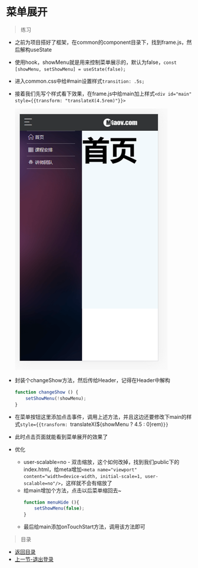 # 菜单展开

> 练习

* 之前为项目搭好了框架，在common的component目录下，找到frame.js，然后解构useState
* 使用hook，showMenu就是用来控制菜单展示的，默认为false，`const [showMenu, setShowMenu] = useState(false);`
* 进入common.css中给#main设置样式`transition: .5s;`
* 接着我们先写个样式看下效果，在frame.js中给main加上样式`<div id="main" style={{transform: "translateX(4.5rem)"}}>`

    ![](./images/设置样式看效果.jpg)

* 封装个changeShow方法，然后传给Header，记得在Header中解构 
    ```js
    function changeShow () {
        setShowMenu(!showMenu);
    }    
    ```
* 在菜单按钮这里添加点击事件，调用上述方法，并且这边还要修改下main的样式`style={{transform: `translateX(${showMenu ? 4.5 : 0}rem)`}}`
* 此时点击页面就能看到菜单展开的效果了
* 优化
    * user-scalable=no - 双击缩放，这个如何改掉，找到我们public下的index.html，给meta增加`<meta name="viewport" content="width=device-width, initial-scale=1, user-scalable=no"/>`，这样就不会有缩放了
    * 给main增加个方法，点击以后菜单缩回去~
        ```js
        function menuHide (){
            setShowMenu(false);
        }        
        ```
    * 最后给main添加onTouchStart方法，调用该方法即可 


> 目录

* [返回目录](../../README.md)
* [上一节-退出登录](../day-27/退出登录.md)